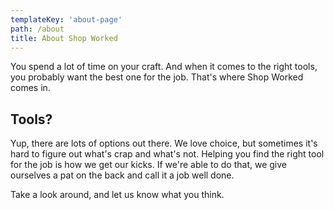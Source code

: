 ```yaml
---
templateKey: 'about-page'
path: /about
title: About Shop Worked
---
```


You spend a lot of time on your craft. And when it comes to the right tools, you probably want the best one for the job. That's where Shop Worked comes in.

## Tools?

Yup, there are lots of options out there. We love choice, but sometimes it's hard to figure out what's crap and what's not. Helping you find the right tool for the job is how we get our kicks. If we're able to do that, we give ourselves a pat on the back and call it a job well done.

Take a look around, and let us know what you think.
